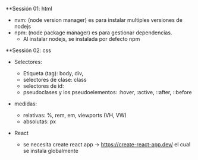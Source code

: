 **Sessión 01: html
- nvm: (node version manager) es para instalar multiples versiones de nodejs
- npm: (node package manager) es para gestionar dependencias.
    - Al instalar nodejs, se instalada por defecto npm

**Sessión 02: css
- Selectores:
    - Etiqueta (tag): body, div,
    - selectores de clase: class
    - selectores de id: 
    - pseudoclases y los pseudoelementos: :hover, :active, ::after, ::before

- medidas:
    - relativas: %, rem, em, viewports (VH, VW)
    - absolutas: px

- React
    - se necesita create react app -> https://create-react-app.dev/ el cual se instala globalmente